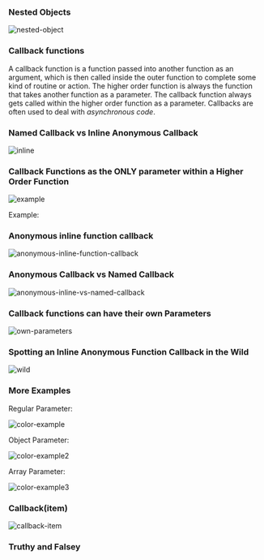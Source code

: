### Nested Objects

![nested-object](http://imgur.com/JXmv5Ah.png)
  
### Callback functions
  
A callback function is a function passed into another function as an argument, which is then called inside the outer function to complete some kind of routine or action. The higher order function is always the function that takes another function as a parameter. The callback function always gets called within the higher order function as a parameter. Callbacks are often used to deal with *asynchronous code*.

### Named Callback vs Inline Anonymous Callback 

![inline](http://imgur.com/7SefXfO.png)


### Callback Functions as the ONLY parameter within a Higher Order Function

![example](http://imgur.com/U8uFeIZ.png)

Example:

### Anonymous inline function callback
  
![anonymous-inline-function-callback](http://imgur.com/u0GgT6n.png)


### Anonymous Callback vs Named Callback 

![anonymous-inline-vs-named-callback](http://imgur.com/Tci3Ggu.png)


### Callback functions can have their own Parameters

![own-parameters](http://imgur.com/3zEydcd.png)


### Spotting an Inline Anonymous Function Callback in the Wild

![wild](http://imgur.com/dEnvVlf.png)


### More Examples

Regular Parameter: 

![color-example](http://imgur.com/v58SzKh.png)

Object Parameter: 

![color-example2](http://i.imgur.com/DOpfudo.png)

Array Parameter: 

![color-example3](http://imgur.com/DOpfudo.png)

### Callback(item)

![callback-item](http://imgur.com/UFQjhQk.png)


### Truthy and Falsey
